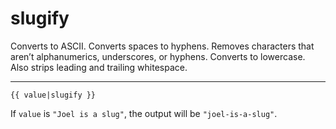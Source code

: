 # slugify

Converts to ASCII. Converts spaces to hyphens. Removes characters that aren’t alphanumerics, underscores, or hyphens. Converts to lowercase. Also strips leading and trailing whitespace.

---

```htmldjango
{{ value|slugify }}
```

If `value` is `"Joel is a slug"`, the output will be `"joel-is-a-slug"`.
